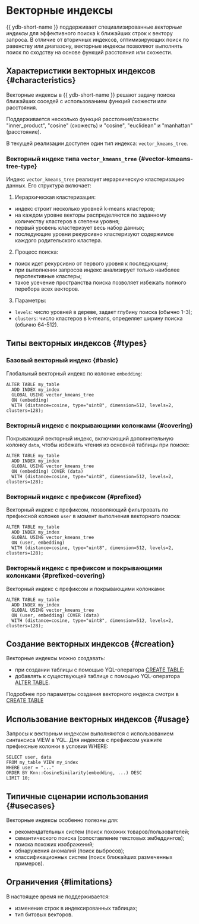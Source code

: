 # Векторные индексы

{{ ydb-short-name }} поддерживает специализированные _векторные индексы_ для эффективного поиска k ближайших строк к вектору запроса. В отличие от вторичных индексов, оптимизирующих поиск по равенству или диапазону, векторные индексы позволяют выполнять поиск по сходству на основе функций расстояния или схожести.

## Характеристики векторных индексов {#characteristics}

Векторные индексы в {{ ydb-short-name }} решают задачу поиска ближайших соседей с использованием функций схожести или расстояния.

Поддерживается несколько функций расстояния/схожести: "inner_product", "cosine" (схожесть) и "cosine", "euclidean" и "manhattan" (расстояние).

В текущей реализации доступен один тип индекса: `vector_kmeans_tree`.

### Векторный индекс типа `vector_kmeans_tree` {#vector-kmeans-tree-type}

Индекс `vector_kmeans_tree` реализует иерархическую кластеризацию данных. Его структура включает:

1. Иерархическая кластеризация:
  - индекс строит несколько уровней k-means кластеров;
  - на каждом уровне векторы распределяются по заданному количеству кластеров в степени уровня;
  - первый уровень кластеризует весь набор данных;
  - последующие уровни рекурсивно кластеризуют содержимое каждого родительского кластера.

2. Процесс поиска:
  - поиск идет рекурсивно от первого уровня к последующим;
  - при выполнении запросов индекс анализирует только наиболее перспективные кластеры;
  - такое усечение пространства поиска позволяет избежать полного перебора всех векторов.

3. Параметры:
  - `levels`: число уровней в дереве, задает глубину поиска (обычно 1-3);
  - `clusters`: число кластеров в k-means, определяет ширину поиска (обычно 64-512).

## Типы векторных индексов {#types}

### Базовый векторный индекс {#basic}

Глобальный векторный индекс по колонке `embedding`:  

```yql
ALTER TABLE my_table
  ADD INDEX my_index
  GLOBAL USING vector_kmeans_tree
  ON (embedding)
  WITH (distance=cosine, type="uint8", dimension=512, levels=2, clusters=128);
```

### Векторный индекс с покрывающими колонками {#covering}

Покрывающий векторный индекс, включающий дополнительную колонку `data`, чтобы избежать чтения из основной таблицы при поиске:  

```yql
ALTER TABLE my_table
  ADD INDEX my_index
  GLOBAL USING vector_kmeans_tree
  ON (embedding) COVER (data)
  WITH (distance=cosine, type="uint8", dimension=512, levels=2, clusters=128);
```

### Векторный индекс с префиксом {#prefixed}

Векторный индекс с префиксом, позволяющий фильтровать по префиксной колонке `user` в момент выполнения векторного поиска:

```yql
ALTER TABLE my_table
  ADD INDEX my_index
  GLOBAL USING vector_kmeans_tree
  ON (user, embedding)
  WITH (distance=cosine, type="uint8", dimension=512, levels=2, clusters=128);
```

### Векторный индекс с префиксом и покрывающими колонками {#prefixed-covering}

Векторный индекс с префиксом и покрывающими колонками:  

```yql
ALTER TABLE my_table
  ADD INDEX my_index
  GLOBAL USING vector_kmeans_tree
  ON (user, embedding) COVER (data)
  WITH (distance=cosine, type="uint8", dimension=512, levels=2, clusters=128);
```

## Создание векторных индексов {#creation}

Векторные индексы можно создавать:

* при создании таблицы с помощью YQL-оператора [CREATE TABLE](../../yql/reference/syntax/create_table/vector_index.md);
* добавлять к существующей таблице с помощью YQL-оператора [ALTER TABLE](../../yql/reference/syntax/alter_table/indexes.md).

Подробнее про параметры создания векторного индекса смотри в [CREATE TABLE](../../yql/reference/syntax/create_table/vector_index.md)

## Использование векторных индексов {#usage}

Запросы к векторным индексам выполняются с использованием синтаксиса VIEW в YQL. Для индексов с префиксом укажите префиксные колонки в условии WHERE:

```yql
SELECT user, data
FROM my_table VIEW my_index
WHERE user = "..."
ORDER BY Knn::CosineSimilarity(embedding, ...) DESC
LIMIT 10;
```

## Типичные сценарии использования {#usecases}

Векторные индексы особенно полезны для:

* рекомендательных систем (поиск похожих товаров/пользователей;
* cемантического поиска (сопоставление текстовых эмбеддингов);
* поиска похожих изображений;
* обнаружения аномалий (поиск выбросов);
* классификационных систем (поиск ближайших размеченных примеров).

## Ограничения {#limitations}

В настоящее время не поддерживается:  

* изменение строк в индексированных таблицах;
* тип битовых векторов.